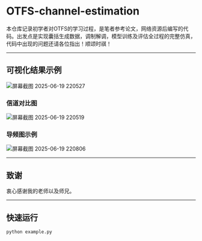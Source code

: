 # OTFS-channel-estimation
本仓库记录初学者对OTFS的学习过程，是笔者参考论文，网络资源后编写的代码。出发点是实现囊括生成数据，调制解调，模型训练及评估全过程的完整仿真，代码中出现的问题还请各位指出！顺颂时祺！

---

## 可视化结果示例
![屏幕截图 2025-06-19 220527](https://github.com/user-attachments/assets/614efeee-d128-4b50-a246-8c31dd1bfe1b)
### 信道对比图
![屏幕截图 2025-06-19 220519](https://github.com/user-attachments/assets/af0648f5-5496-46f0-a79d-4e0c2b68bca7)
### 导频图示例
![屏幕截图 2025-06-19 220806](https://github.com/user-attachments/assets/24adc83c-ad78-4eae-9993-74cfe7370482)

---

## 致谢

衷心感谢我的老师以及师兄。

---
## 快速运行
```bash
python example.py

